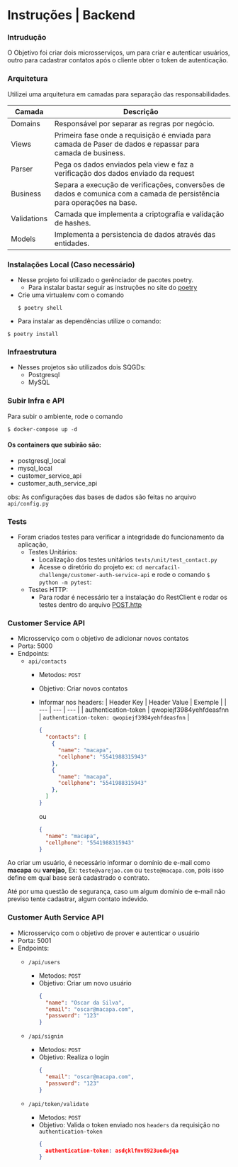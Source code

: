 # Instruções | Backend

### Intrudução
O Objetivo foi criar dois microsserviços, um para criar e autenticar usuários,
outro para cadastrar contatos após o cliente obter o token de autenticação.

### Arquitetura

Utilizei uma arquitetura em camadas para separação das responsabilidades.

| Camada | Descrição |
| --- | --- |
| Domains | Responsável por separar as regras por negócio. |
| Views | Primeira fase onde a requisição é enviada para camada de Paser de dados e repassar para camada de business. |
| Parser | Pega os dados enviados pela view e faz a verificação dos dados enviado da request |
| Business | Separa a execução de verificações, conversões de dados e comunica com a camada de persistência para operações na base. |
| Validations | Camada que implementa a criptografia e validação de hashes. |
| Models | Implementa a persistencia de dados através das entidades. |


### Instalações Local (Caso necessário)
* Nesse projeto foi utilizado o gerênciador de pacotes poetry.
  * Para instalar bastar seguir as instruções no site do [poetry](https://python-poetry.org/docs/)
* Crie uma virtualenv com o comando 
  ```
  $ poetry shell
  ```
* Para instalar as dependências utilize o comando:

```
$ poetry install
```

### Infraestrutura
* Nesses projetos são utilizados dois SQGDs:
  * Postgresql
  * MySQL

### Subir Infra e API
Para subir o ambiente, rode o comando

```
$ docker-compose up -d
```

#### Os containers que subirão são:
* postgresql_local
* mysql_local
* customer_service_api
* customer_auth_service_api

obs: As configurações das bases de dados são feitas no arquivo `api/config.py` 

### Tests
* Foram criados testes para verificar a integridade do funcionamento da aplicação,
  * Testes Unitários:
    * Localização dos testes unitários `tests/unit/test_contact.py`
    * Acesse o diretório do projeto ex: `cd mercafacil-challenge/customer-auth-service-api` e rode o comando `$ python -m pytest`:
  * Testes HTTP:
    * Para rodar é necessário ter a instalação do RestClient e rodar os testes 
      dentro do arquivo [POST.http](./tests/http/POST.http)

### Customer Service API
* Microsserviço com o objetivo de adicionar novos contatos
* Porta: 5000
* Endpoints:
  * `api/contacts`
    * Metodos: `POST`
    * Objetivo: Criar novos contatos
    * Informar nos headers:
      | Header Key | Header Value | Exemple |
      | --- | --- | --- |
      | authentication-token | qwopiejf3984yehfdeasfnn | ``` authentication-token: qwopiejf3984yehfdeasfnn ``` |
      ```json
      {
        "contacts": [
          {
            "name": "macapa",
            "cellphone": "5541988315943"
          },
          {
            "name": "macapa",
            "cellphone": "5541988315943"
          },
        ]
      }
      ```
       ou 
       
      ```json 
      {
        "name": "macapa",
        "cellphone": "5541988315943"
      }
      ```

Ao criar um usuário, é necessário informar o domínio de e-mail como <b>macapa</b> ou <b>varejao</b>,
Ex: `teste@varejao.com` ou `teste@macapa.com`, pois isso define em qual base será cadastrado
o contrato.

Até por uma questão de segurança, caso um algum domínio de e-mail não previso tente cadastrar,
algum contato indevido.

### Customer Auth Service API
* Microsserviço com o objetivo de prover e autenticar o usuário
* Porta: 5001
* Endpoints:
  * `/api/users`
      * Metodos: `POST`
      * Objetivo: Criar um novo usuário
        ```json
        {
          "name": "Oscar da Silva",
          "email": "oscar@macapa.com",
          "password": "123"
        }
        ```

  * `/api/signin`
    * Metodos: `POST`
    * Objetivo: Realiza o login 
      ```json
      {
        "email": "oscar@macapa.com",
        "password": "123"
      }
      ```
  * `/api/token/validate`
    * Metodos: `POST`
    * Objetivo: Valida o token enviado nos `headers` da requisição no `authentication-token`
      ``` json
      {
        authentication-token: asdçklfmv8923uedwjqa
      }
      ```

